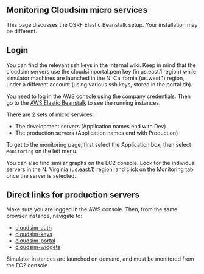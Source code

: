 ## Monitoring Cloudsim micro services  ##

This page discusses the OSRF Elastic Beanstalk setup. Your installation may be different.

## Login ##

You can find the relevant ssh keys in the internal wiki. Keep in mind that the cloudsim servers use the cloudsimportal.pem key (in us.east.1 region) while simulator machines are launched in the N. California (us.west.1) region, under a different account (using various ssh keys, stored in the portal db).

You need to log in the AWS console using the company credentials. Then go to the
[AWS Elastic Beanstalk](https://console.aws.amazon.com/elasticbeanstalk/home?region=us-east-1#/applications) to see the running instances.

There are 2 sets of micro services:

* The development servers (Application names end with Dev)
* The production servers (Application names end with Production)

To get to the monitoring page, first select the Application box, then select `Monitoring` on the left menu.

You can also find similar graphs on the EC2 console. Look for the individual servers in the N. Virginia (us.east.1) region, and click on the Monitoring tab once the server is selected.

## Direct links for production servers ##

Make sure you are logged in the AWS console. Then, from the same browser instance, navigate to:

* [cloudsim-auth](https://console.aws.amazon.com/elasticbeanstalk/home?region=us-east-1#/environment/monitoring?applicationName=cloudsim-auth&environmentId=e-pptrbgmrjc)
* [cloudsim-keys](https://console.aws.amazon.com/elasticbeanstalk/home?region=us-east-1#/environment/monitoring?applicationName=cloudsim-keys&environmentId=e-jwiwgfh6j7)
* [cloudsim-portal](https://console.aws.amazon.com/elasticbeanstalk/home?region=us-east-1#/environment/monitoring?applicationName=cloudsim-portal&environmentId=e-kxqrpqema2)
* [cloudsim-widgets](https://console.aws.amazon.com/elasticbeanstalk/home?region=us-east-1#/environment/monitoring?applicationName=cloudsim-widgets&environmentId=e-6i3zjjqd3m)

Simulator instances are launched on demand, and must be monitored from the EC2 console.